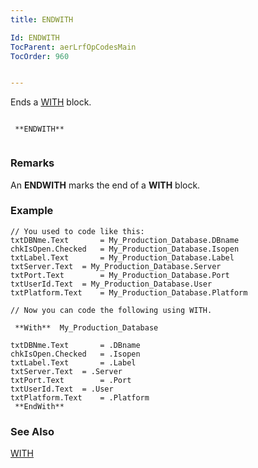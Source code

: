 ```yaml
---
title: ENDWITH

Id: ENDWITH
TocParent: aerLrfOpCodesMain
TocOrder: 960


---
```


Ends a [WITH](WITH.html) block.

```

 **ENDWITH** 
        
```

### Remarks
An **ENDWITH** marks the end of a **WITH** block. 

### Example

```
// You used to code like this:
txtDBNme.Text 		= My_Production_Database.DBname
chkIsOpen.Checked 	= My_Production_Database.Isopen
txtLabel.Text 		= My_Production_Database.Label
txtServer.Text 	= My_Production_Database.Server
txtPort.Text 		= My_Production_Database.Port
txtUserId.Text 	= My_Production_Database.User
txtPlatform.Text 	= My_Production_Database.Platform

// Now you can code the following using WITH. 

 **With**  My_Production_Database

txtDBNme.Text 		= .DBname
chkIsOpen.Checked 	= .Isopen
txtLabel.Text 		= .Label
txtServer.Text 	= .Server
txtPort.Text 		= .Port
txtUserId.Text 	= .User
txtPlatform.Text 	= .Platform
 **EndWith** 
```

### See Also
[WITH](WITH.html) 
